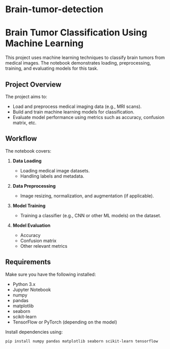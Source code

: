 # Brain-tumor-detection

# Brain Tumor Classification Using Machine Learning

This project uses machine learning techniques to classify brain tumors from medical images. The notebook demonstrates loading, preprocessing, training, and evaluating models for this task.

## Project Overview

The project aims to:
- Load and preprocess medical imaging data (e.g., MRI scans).
- Build and train machine learning models for classification.
- Evaluate model performance using metrics such as accuracy, confusion matrix, etc.

## Workflow

The notebook covers:
1. **Data Loading**
   - Loading medical image datasets.
   - Handling labels and metadata.

2. **Data Preprocessing**
   - Image resizing, normalization, and augmentation (if applicable).

3. **Model Training**
   - Training a classifier (e.g., CNN or other ML models) on the dataset.

4. **Model Evaluation**
   - Accuracy
   - Confusion matrix
   - Other relevant metrics

## Requirements

Make sure you have the following installed:
- Python 3.x
- Jupyter Notebook
- numpy
- pandas
- matplotlib
- seaborn
- scikit-learn
- TensorFlow or PyTorch (depending on the model)

Install dependencies using:

```bash
pip install numpy pandas matplotlib seaborn scikit-learn tensorflow
